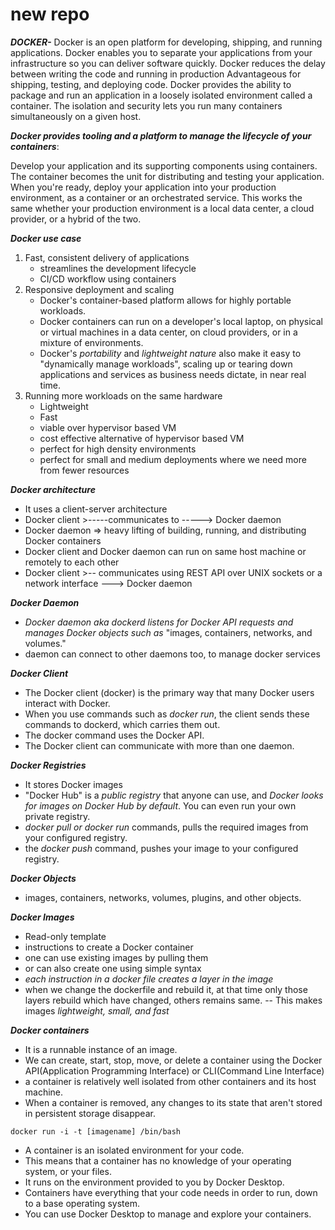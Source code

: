 # new repo
***DOCKER-*** 
Docker is an open platform for developing, shipping, and running applications. 
Docker enables you to separate your applications from your infrastructure so you can deliver software quickly.
Docker reduces the delay between writing the code and running in production 
Advantageous for shipping, testing, and deploying code.
Docker provides the ability to package and run an application in a loosely isolated environment called a container. The isolation and security lets you run many containers simultaneously on a given host. 

***Docker provides tooling and a platform to manage the lifecycle of your containers***:

Develop your application and its supporting components using containers.
The container becomes the unit for distributing and testing your application.
When you're ready, deploy your application into your production environment, as a container or an orchestrated service. This works the same whether your production environment is a local data center, a cloud provider, or a hybrid of the two.

***Docker use case***
1. Fast, consistent delivery of applications
   - streamlines the development lifecycle
   - CI/CD workflow using containers
2. Responsive deployment and scaling 
   - Docker's container-based platform allows for highly portable workloads.
   - Docker containers can run on a developer's local laptop, on physical or virtual machines in a data center, on cloud providers, or in a mixture of environments.
   - Docker's *portability* and *lightweight nature* also make it easy to "dynamically manage workloads", scaling up or tearing down applications and services as business needs dictate, in near real time.
3. Running more workloads on the same hardware 
   - Lightweight 
   - Fast 
   - viable over hypervisor based VM 
   - cost effective alternative of hypervisor based VM
   - perfect for high density environments 
   - perfect for small and medium deployments where we need   more from fewer resources

***Docker architecture***
   - It uses a client-server architecture 
   - Docker client >-----communicates to -----> Docker daemon 
   - Docker daemon => heavy lifting of building, running, and distributing Docker containers
   - Docker client and Docker daemon can run on same host machine or remotely to each other
   - Docker client >-- communicates using REST API over UNIX sockets or a network interface ---> Docker daemon 

***Docker Daemon***
   - _Docker daemon aka dockerd listens for Docker API requests and manages Docker objects such as_ "images, containers, networks, and volumes."
   - daemon can connect to other daemons too, to manage docker services

***Docker Client***
   - The Docker client (docker) is the primary way that many Docker users interact with Docker.
   - When you use commands such as _docker run_, the client sends these commands to dockerd, which carries them out.
   - The docker command uses the Docker API. 
   - The Docker client can communicate with more than one daemon.

***Docker Registries***
  - It stores Docker images
  - "Docker Hub" is a _public registry_ that anyone can use, and _Docker looks for images on Docker Hub by default_. You can even run your own private registry.
  - *docker pull or docker run* commands, pulls the required images from your configured registry.
  - the *docker push* command,  pushes your image to your configured registry.
  
***Docker Objects***
   - images, containers, networks, volumes, plugins, and other objects.


***Docker Images***
   - Read-only template 
   - instructions to create a Docker container
   - one can use existing images by pulling them
   - or can also create one using simple syntax 
   - *_each instruction in a docker file creates a layer in the image_*
   - when we change the dockerfile and rebuild it, at that time only those layers rebuild which have changed, others remains same.
       -- This makes images *lightweight, small, and fast*
    
***Docker containers***
   - It is a runnable instance of an image.
   - We can create, start, stop, move, or delete a container using the Docker API(Application Programming Interface) or CLI(Command Line Interface)
   - a container is relatively well isolated from other containers and its host machine.
   - When a container is removed, any changes to its state that aren't stored in persistent storage disappear.

    docker run -i -t [imagename] /bin/bash

   - A container is an isolated environment for your code.
   - This means that a container has no knowledge of your operating system, or your files.
   - It runs on the environment provided to you by Docker Desktop.
   - Containers have everything that your code needs in order to run, down to a base operating system.
   - You can use Docker Desktop to manage and explore your containers.